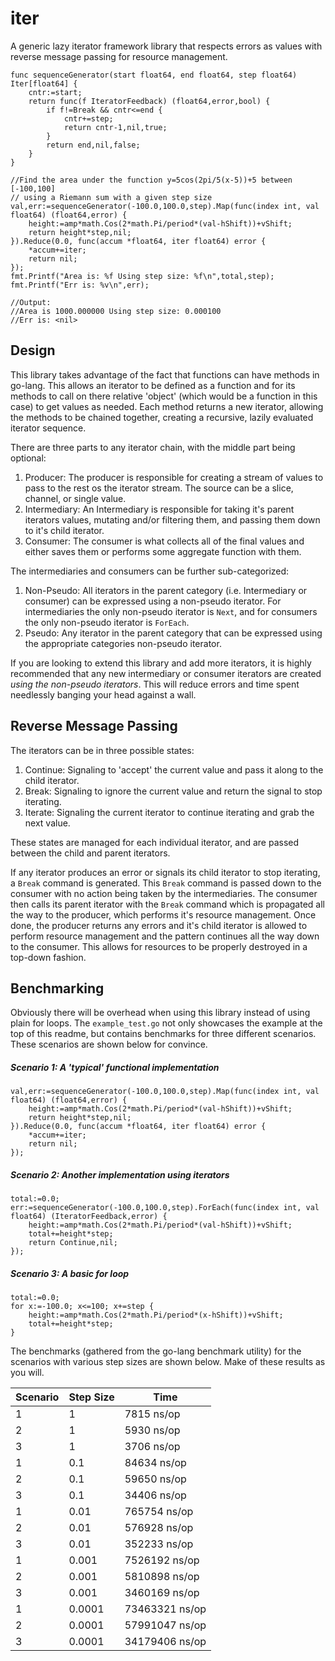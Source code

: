 # iter

A generic lazy iterator framework library that respects errors as values with reverse message passing for resource management.

```golang
func sequenceGenerator(start float64, end float64, step float64) Iter[float64] {
    cntr:=start;
    return func(f IteratorFeedback) (float64,error,bool) {
        if f!=Break && cntr<=end {
            cntr+=step;
            return cntr-1,nil,true;
        }
        return end,nil,false;
    }
}

//Find the area under the function y=5cos(2pi/5(x-5))+5 between [-100,100]
// using a Riemann sum with a given step size
val,err:=sequenceGenerator(-100.0,100.0,step).Map(func(index int, val float64) (float64,error) {
    height:=amp*math.Cos(2*math.Pi/period*(val-hShift))+vShift;
    return height*step,nil;
}).Reduce(0.0, func(accum *float64, iter float64) error {
    *accum+=iter;
    return nil;
});
fmt.Printf("Area is: %f Using step size: %f\n",total,step);
fmt.Printf("Err is: %v\n",err);

//Output:
//Area is 1000.000000 Using step size: 0.000100
//Err is: <nil>
```

## Design

This library takes advantage of the fact that functions can have methods in go-lang. This allows an iterator to be defined as a function and for its methods to call on there relative 'object' (which would be a function in this case) to get values as needed. Each method returns a new iterator, allowing the methods to be chained together, creating a recursive, lazily evaluated iterator sequence.

There are three parts to any iterator chain, with the middle part being optional:

1. Producer: The producer is responsible for creating a stream of values to pass to the rest os the iterator stream. The source can be a slice, channel, or single value.
1. Intermediary: An Intermediary is responsible for taking it's parent iterators values, mutating and/or filtering them, and passing them down to it's child iterator.
1. Consumer: The consumer is what collects all of the final values and either saves them or performs some aggregate function with them.

The intermediaries and consumers can be further sub-categorized:

1. Non-Pseudo: All iterators in the parent category (i.e. Intermediary or consumer) can be expressed using a non-pseudo iterator. For intermediaries the only non-pseudo iterator is ```Next```, and for consumers the only non-pseudo iterator is ```ForEach```.
1. Pseudo: Any iterator in the parent category that can be expressed using the appropriate categories non-pseudo iterator.

If you are looking to extend this library and add more iterators, it is highly recommended that any new intermediary or consumer iterators are created _using the non-pseudo iterators_. This will reduce errors and time spent needlessly banging your head against a wall.

## Reverse Message Passing

The iterators can be in three possible states:

1. Continue: Signaling to 'accept' the current value and pass it along to the child iterator.
1. Break: Signaling to ignore the current value and return the signal to stop iterating.
1. Iterate: Signaling the current iterator to continue iterating and grab the next value.

These states are managed for each individual iterator, and are passed between the child and parent iterators.

If any iterator produces an error or signals its child iterator to stop iterating, a ```Break``` command is generated. This ```Break``` command is passed down to the consumer with no action being taken by the intermediaries. The consumer then calls its parent iterator with the ```Break``` command which is propagated all the way to the producer, which performs it's resource management. Once done, the producer returns any errors and it's child iterator is allowed to perform resource management and the pattern continues all the way down to the consumer. This allows for resources to be properly destroyed in a top-down fashion.

## Benchmarking

Obviously there will be overhead when using this library instead of using plain for loops. The ```example_test.go``` not only showcases the example at the top of this readme, but contains benchmarks for three different scenarios. These scenarios are shown below for convince.


##### Scenario 1: A 'typical' functional implementation

```golang
val,err:=sequenceGenerator(-100.0,100.0,step).Map(func(index int, val float64) (float64,error) {
    height:=amp*math.Cos(2*math.Pi/period*(val-hShift))+vShift;
    return height*step,nil;
}).Reduce(0.0, func(accum *float64, iter float64) error {
    *accum+=iter;
    return nil;
});
```

##### Scenario 2: Another implementation using iterators

```golang
total:=0.0;
err:=sequenceGenerator(-100.0,100.0,step).ForEach(func(index int, val float64) (IteratorFeedback,error) {
    height:=amp*math.Cos(2*math.Pi/period*(val-hShift))+vShift;
    total+=height*step;
    return Continue,nil;
});
```

##### Scenario 3: A basic for loop

```golang
total:=0.0;
for x:=-100.0; x<=100; x+=step {
    height:=amp*math.Cos(2*math.Pi/period*(x-hShift))+vShift;
    total+=height*step;
}
```

The benchmarks (gathered from the go-lang benchmark utility) for the scenarios with various step sizes are shown below. Make of these results as you will.

| Scenario | Step Size | Time |
|----------|-----------|------|
| 1 | 1 | 7815 ns/op |
| 2 | 1 | 5930 ns/op |
| 3 | 1 | 3706 ns/op |
| 1 | 0.1 | 84634 ns/op |
| 2 | 0.1 | 59650 ns/op |
| 3 | 0.1 | 34406 ns/op |
| 1 | 0.01 | 765754 ns/op |
| 2 | 0.01 | 576928 ns/op |
| 3 | 0.01 | 352233 ns/op |
| 1 | 0.001 | 7526192 ns/op |
| 2 | 0.001 | 5810898 ns/op |
| 3 | 0.001 | 3460169 ns/op |
| 1 | 0.0001 | 73463321 ns/op |
| 2 | 0.0001 | 57991047 ns/op |
| 3 | 0.0001 | 34179406 ns/op |
